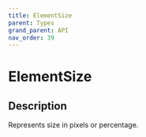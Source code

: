 ```yaml
---
title: ElementSize
parent: Types
grand_parent: API
nav_order: 39
---
```

# ElementSize
## Description
Represents size in pixels or percentage.
